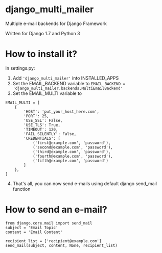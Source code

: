 # django_multi_mailer
Multiple e-mail backends for Django Framework

Written for Django 1.7 and Python 3

# How to install it?

In settings.py:
1. Add `'django_multi_mailer'` into INSTALLED_APPS
2. Set the EMAIL_BACKEND variable to `EMAIL_BACKEND = 'django_multi_mailer.backends.MultiEmailBackend'`
3. Set the EMAIL_MULTI variable to
```
EMAIL_MULTI = [
    {
        'HOST': 'put_your_host_here.com',
        'PORT': 25,
        'USE_SSL': False,
        'USE_TLS': True,
        'TIMEOUT': 120,
        'FAIL_SILENTLY': False,
        'CREDENTIALS': [
            ('first@example.com', 'password'),
            ('second@example.com', 'password'),
            ('third@example.com', 'password'),
            ('fourth@example.com', 'password'),
            ('fifth@example.com', 'password')
        ]
    },
]
```
4. That's all, you can now send e-mails using default django send_mail function
    
# How to send an e-mail?

```
from django.core.mail import send_mail
subject = 'Email Topic'
content = 'Email Content'

recipient_list = ['recipient@example.com']
send_mail(subject, content, None, recipient_list)
```